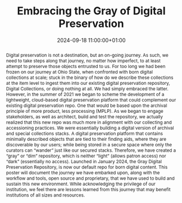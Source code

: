 ---
abstract: "Digital preservation is not a destination, but an on-going journey. As
  such, we need to take steps along that journey, no matter how imperfect, to at least
  attempt to preserve those objects entrusted to us. For too long we had been frozen
  on our journey at Ohio State, when confronted with born digital collections at scale;
  stuck in the binary of how do we describe these collections at the item level to
  ingest them into our existing digital preservation repository, Digital Collections,
  or doing nothing at all. We had simply embraced the latter. \nHowever, in the summer
  of 2021 we began to scheme the development of a lightweight, cloud-based digital
  preservation platform that could complement our existing digital preservation repo.
  One that would be based upon the archival principle of more product, less processing
  (MPLP). As we began to engage stakeholders, as well as architect, build and test
  the repository, we actually realized that this new repo was much more in alignment
  with our collecting and accessioning practices. We were essentially building a digital
  version of archival and special collections stacks. A digital preservation platform
  that contains minimally described objects that are tied to their finding aids, where
  they are discoverable by our users; while being stored in a secure space where only
  the curators can “wander” just like our secured stacks. Therefore, we have created
  a “gray” or “dim” repository, which is neither “light” (allows patron access) nor
  “dark” (essentially no access). Launched in January 2024, the Gray Digital Preservation
  Repository, is now our default repo for born digital content.\nThis poster will
  document the journey we have embarked upon, along with the workflow and tools, open
  source and proprietary, that we have used to build and sustain this new environment.
  While acknowledging the privilege of our institution, we feel there are lessons
  learned from this journey that may benefit institutions of all sizes and resources."
creators:
- Dan Noonan
date: 2024-09-18 11:00:00+01:00
document_url: https://drive.google.com/file/d/1tj4LyqvDKE_fO5_aPU-BuwK3JenwVDqg/view?usp=drive_link
grand_parent: iPRES
institutions: []
keywords:
- approaches to preservation
- scaling up
landing_page_url: https://zenodo.org/records/13513821
language: eng
layout: publication
license: Creative Commons Attribution Share-Alike 4.0 (CC-BY-SA-4.0)
notes_url: ''
parent: iPRES 2024
publication_type: poster
size: null
slides_url: ''
source_name: iPRES
stream_url: ''
title: Embracing the Gray of Digital Preservation
year: 2024
---